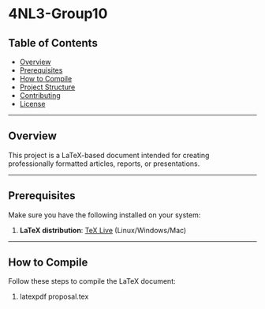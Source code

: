 # 4NL3-Group10

## Table of Contents
- [Overview](#overview)
- [Prerequisites](#prerequisites)
- [How to Compile](#how-to-compile)
- [Project Structure](#project-structure)
- [Contributing](#contributing)
- [License](#license)

---

## Overview
This project is a LaTeX-based document intended for creating professionally formatted articles, reports, or presentations.

---

## Prerequisites
Make sure you have the following installed on your system:
1. **LaTeX distribution**:
[TeX Live](https://www.tug.org/texlive/) (Linux/Windows/Mac)

---

## How to Compile
Follow these steps to compile the LaTeX document:
1. latexpdf proposal.tex

